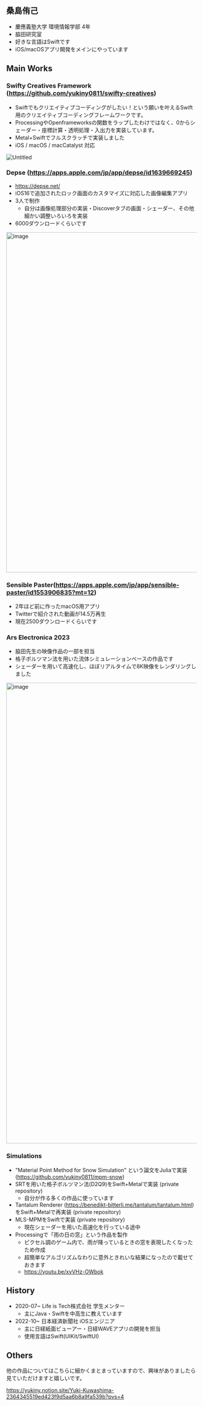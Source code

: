 ## 桑島侑己

- 慶應義塾大学 環境情報学部 4年
- 脇田研究室
- 好きな言語はSwiftです
- iOS/macOSアプリ開発をメインにやっています

## Main Works

### Swifty Creatives Framework (https://github.com/yukiny0811/swifty-creatives)
- Swiftでもクリエイティブコーディングがしたい！という願いを叶えるSwift用のクリエイティブコーディングフレームワークです。
- ProcessingやOpenframeworksの関数をラップしたわけではなく、0からシェーダー・座標計算・透明処理・入出力を実装しています。
- Metal+Swiftでフルスクラッチで実装しました
- iOS / macOS / macCatalyst 対応

![Untitled](https://github.com/yukiny0811/simple-portfolio-20231122/assets/28947703/c49b9e8e-e865-4b7b-bf9f-a20c259e9ab1)


### Depse (https://apps.apple.com/jp/app/depse/id1639669245)
- https://depse.net/
- iOS16で追加されたロック画面のカスタマイズに対応した画像編集アプリ
- 3人で制作
    - 自分は画像処理部分の実装・Discoverタブの画面・シェーダー、その他細かい調整いろいろを実装
- 6000ダウンロードくらいです

<img width="901" alt="image" src="https://github.com/yukiny0811/simple-portfolio-20231122/assets/28947703/bc23981e-fdf1-478a-b6f5-36dab845eacf">

### Sensible Paster(https://apps.apple.com/jp/app/sensible-paster/id1553906835?mt=12)
- 2年ほど前に作ったmacOS用アプリ
- Twitterで紹介された動画が14.5万再生
- 現在2500ダウンロードくらいです

### Ars Electronica 2023
- 脇田先生の映像作品の一部を担当
- 格子ボルツマン法を用いた流体シミュレーションベースの作品です
- シェーダーを用いて高速化し、ほぼリアルタイムで8K映像をレンダリングしました

<img width="1220" alt="image" src="https://github.com/yukiny0811/simple-portfolio-20231122/assets/28947703/b6a794db-3d11-44e0-86a0-0f2a8674ab1c">

### Simulations

- "Material Point Method for Snow Simulation" という論文をJuliaで実装 (https://github.com/yukiny0811/mpm-snow)
- SRTを用いた格子ボルツマン法(D2Q9)をSwift+Metalで実装 (private repository)
    - 自分が作る多くの作品に使っています
- Tantalum Renderer (https://benedikt-bitterli.me/tantalum/tantalum.html) をSwift+Metalで再実装 (private repository)
- MLS-MPMをSwiftで実装 (private repository)
    - 現在シェーダーを用いた高速化を行っている途中
- Processingで「雨の日の窓」という作品を製作
    - ピクセル調のゲーム内で、雨が降っているときの窓を表現したくなったため作成
    - 超簡単なアルゴリズムなわりに意外ときれいな結果になったので載せておきます
    - https://youtu.be/xyVHz-OWbok

## History

- 2020-07~ Life is Tech株式会社 学生メンター
    - 主にJava・Swiftを中高生に教えています
- 2022-10~ 日本経済新聞社 iOSエンジニア
    - 主に日経紙面ビューアー・日経WAVEアプリの開発を担当
    - 使用言語はSwift(UIKit/SwiftUI)

## Others

他の作品についてはこちらに細かくまとまっていますので、興味がありましたら見ていただけますと嬉しいです。

https://yukiny.notion.site/Yuki-Kuwashima-2364345519ed423f9d5aa6b8a9fa539b?pvs=4
